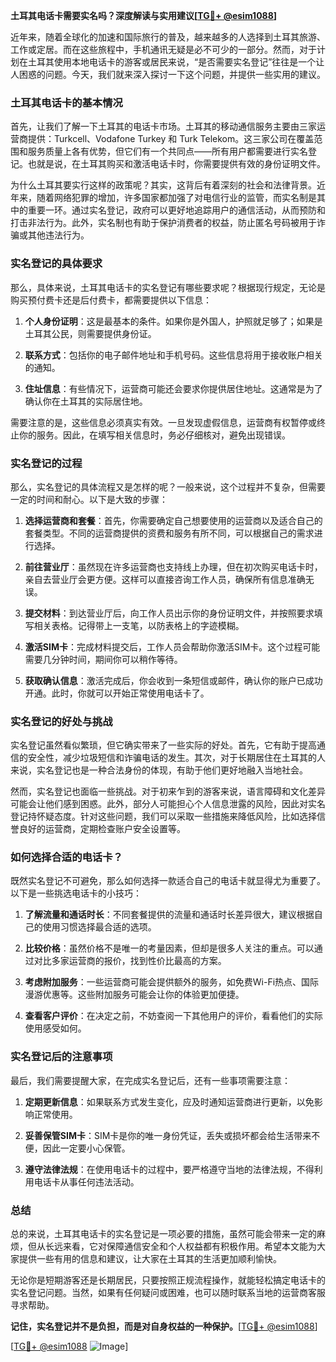 **土耳其电话卡需要实名吗？深度解读与实用建议[[TG💪+ @esim1088](https://t.me/s/esim1088)]**

近年来，随着全球化的加速和国际旅行的普及，越来越多的人选择到土耳其旅游、工作或定居。而在这些旅程中，手机通讯无疑是必不可少的一部分。然而，对于计划在土耳其使用本地电话卡的游客或居民来说，“是否需要实名登记”往往是一个让人困惑的问题。今天，我们就来深入探讨一下这个问题，并提供一些实用的建议。

### 土耳其电话卡的基本情况

首先，让我们了解一下土耳其的电话卡市场。土耳其的移动通信服务主要由三家运营商提供：Turkcell、Vodafone Turkey 和 Turk Telekom。这三家公司在覆盖范围和服务质量上各有优势，但它们有一个共同点——所有用户都需要进行实名登记。也就是说，在土耳其购买和激活电话卡时，你需要提供有效的身份证明文件。

为什么土耳其要实行这样的政策呢？其实，这背后有着深刻的社会和法律背景。近年来，随着网络犯罪的增加，许多国家都加强了对电信行业的监管，而实名制是其中的重要一环。通过实名登记，政府可以更好地追踪用户的通信活动，从而预防和打击非法行为。此外，实名制也有助于保护消费者的权益，防止匿名号码被用于诈骗或其他违法行为。

### 实名登记的具体要求

那么，具体来说，土耳其电话卡的实名登记有哪些要求呢？根据现行规定，无论是购买预付费卡还是后付费卡，都需要提供以下信息：

1. **个人身份证明**：这是最基本的条件。如果你是外国人，护照就足够了；如果是土耳其公民，则需要提供身份证。
   
2. **联系方式**：包括你的电子邮件地址和手机号码。这些信息将用于接收账户相关的通知。

3. **住址信息**：有些情况下，运营商可能还会要求你提供居住地址。这通常是为了确认你在土耳其的实际居住地。

需要注意的是，这些信息必须真实有效。一旦发现虚假信息，运营商有权暂停或终止你的服务。因此，在填写相关信息时，务必仔细核对，避免出现错误。

### 实名登记的过程

那么，实名登记的具体流程又是怎样的呢？一般来说，这个过程并不复杂，但需要一定的时间和耐心。以下是大致的步骤：

1. **选择运营商和套餐**：首先，你需要确定自己想要使用的运营商以及适合自己的套餐类型。不同的运营商提供的资费和服务有所不同，可以根据自己的需求进行选择。

2. **前往营业厅**：虽然现在许多运营商也支持线上办理，但在初次购买电话卡时，亲自去营业厅会更方便。这样可以直接咨询工作人员，确保所有信息准确无误。

3. **提交材料**：到达营业厅后，向工作人员出示你的身份证明文件，并按照要求填写相关表格。记得带上一支笔，以防表格上的字迹模糊。

4. **激活SIM卡**：完成材料提交后，工作人员会帮助你激活SIM卡。这个过程可能需要几分钟时间，期间你可以稍作等待。

5. **获取确认信息**：激活完成后，你会收到一条短信或邮件，确认你的账户已成功开通。此时，你就可以开始正常使用电话卡了。

### 实名登记的好处与挑战

实名登记虽然看似繁琐，但它确实带来了一些实际的好处。首先，它有助于提高通信的安全性，减少垃圾短信和诈骗电话的发生。其次，对于长期居住在土耳其的人来说，实名登记也是一种合法身份的体现，有助于他们更好地融入当地社会。

然而，实名登记也面临一些挑战。对于初来乍到的游客来说，语言障碍和文化差异可能会让他们感到困惑。此外，部分人可能担心个人信息泄露的风险，因此对实名登记持怀疑态度。针对这些问题，我们可以采取一些措施来降低风险，比如选择信誉良好的运营商，定期检查账户安全设置等。

### 如何选择合适的电话卡？

既然实名登记不可避免，那么如何选择一款适合自己的电话卡就显得尤为重要了。以下是一些挑选电话卡的小技巧：

1. **了解流量和通话时长**：不同套餐提供的流量和通话时长差异很大，建议根据自己的使用习惯选择最合适的选项。

2. **比较价格**：虽然价格不是唯一的考量因素，但却是很多人关注的重点。可以通过对比多家运营商的报价，找到性价比最高的方案。

3. **考虑附加服务**：一些运营商可能会提供额外的服务，如免费Wi-Fi热点、国际漫游优惠等。这些附加服务可能会让你的体验更加便捷。

4. **查看客户评价**：在决定之前，不妨查阅一下其他用户的评价，看看他们的实际使用感受如何。

### 实名登记后的注意事项

最后，我们需要提醒大家，在完成实名登记后，还有一些事项需要注意：

1. **定期更新信息**：如果联系方式发生变化，应及时通知运营商进行更新，以免影响正常使用。

2. **妥善保管SIM卡**：SIM卡是你的唯一身份凭证，丢失或损坏都会给生活带来不便，因此一定要小心保管。

3. **遵守法律法规**：在使用电话卡的过程中，要严格遵守当地的法律法规，不得利用电话卡从事任何违法活动。

### 总结

总的来说，土耳其电话卡的实名登记是一项必要的措施，虽然可能会带来一定的麻烦，但从长远来看，它对保障通信安全和个人权益都有积极作用。希望本文能为大家提供一些有用的信息和建议，让大家在土耳其的生活更加顺利愉快。

无论你是短期游客还是长期居民，只要按照正规流程操作，就能轻松搞定电话卡的实名登记问题。当然，如果有任何疑问或困难，也可以随时联系当地的运营商客服寻求帮助。

**记住，实名登记并不是负担，而是对自身权益的一种保护。**[[TG💪+ @esim1088](https://t.me/s/esim1088)]

[[TG💪+ @esim1088](https://t.me/s/esim1088) ![Image](https://i.postimg.cc/4NQfJmqS/Snipaste-2025-05-13-00-14-12.png)]